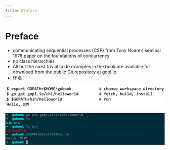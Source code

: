 ```yaml
---
title: Preface
---
```


# Preface

- communicating sequential processes (CSP) from Tony Hoare’s seminal 1978 paper on the foundations of concurrency
- no class hierarchies
- All but the most trivial code examples in the book are available for download from the public Git repository at [gopl.io](http://gopl.io/).
- 环境：

![](assets/5c2bd51789f6bd22c022f24b1874766f.png)

![](assets/331bbaceadc7d6f1b76ab51f7bb9681d.png)